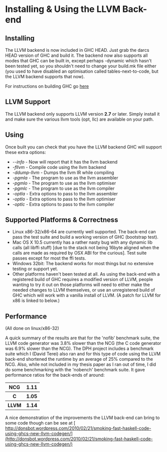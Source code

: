 # Installing & Using the LLVM Back-end

## Installing


The LLVM backend is now included in GHC HEAD. Just grab the darcs HEAD version of GHC and build it. The backend now also supports all modes that GHC can be built in, except perhaps -dynamic which hasn't been tested yet, so you shouldn't need to change your build.mk file either (you used to have disabled an optimisation called tables-next-to-code, but the LLVM backend supports that now).


For instructions on building GHC go [ here](http://hackage.haskell.org/trac/ghc/wiki/Building)

## LLVM Support


The LLVM backend only supports LLVM version **2.7** or later. Simply install it and make sure the various llvm tools (opt, llc) are available on your path.

## Using


Once built you can check that you have the LLVM backend GHC will support these extra options:

- *--info* - Now will report that it has the llvm backend
- *-fllvm* - Compile code using the llvm backend
- *-ddump-llvm* - Dumps the llvm IR while compiling
- *-pgmla* - The program to use as the llvm assembler
- *-pgmlo* - The program to use as the llvm optimiser
- *-pgmlc* - The program to use as the llvm compiler
- *-optla* - Extra options to pass to the llvm assembler
- *-optlo* - Extra options to pass to the llvm optimiser
- *-optlc* - Extra options to pass to the llvm compiler

## Supported Platforms & Correctness

- Linux x86-32/x86-64 are currently well supported. The back-end can pass the test suite and build a working version of GHC (bootstrap test).
- Mac OS X 10.5 currently has a rather nasty bug with any dynamic lib calls (all libffi stuff) \[due to the stack not being 16byte aligned when the calls are made as required by OSX ABI for the curious\]. Test suite passes except for most the ffi tests.
- Windows 32bit: The backend works for most things but no extensive testing or support yet.
- Other platforms haven't been tested at all. As using the back-end with a registered build of GHC requires a modified version of LLVM, people wanting to try it out on those platforms will need to either make the needed changes to LLVM themselves, or use an unregistered build of GHC which will work with a vanilla install of LLVM. (A patch for LLVM for x86 is linked to below.)

## Performance


(All done on linux/x86-32)


A quick summary of the results are that for the 'nofib' benchmark suite, the LLVM code generator was 3.8% slower than the NCG (the C code generator was 6.9% slower than the NCG). The DPH project includes a benchmark suite which I (David Terei) also ran and for this type of code using the LLVM back-end shortened the runtime by an average of 25% compared to the NCG. Also, while not included in my thesis paper as I ran out of time, I did do some benchmarking with the 'nobench' benchmark suite. It gave performance ratios for the back-ends of around:

<table><tr><th>NCG </th>
<th> 1.11
</th></tr>
<tr><th>C </th>
<th> 1.05
</th></tr>
<tr><th>LLVM </th>
<th> 1.14
</th></tr></table>


A nice demonstration of the improvements the LLVM back-end can bring to some code though can be see at [ http://donsbot.wordpress.com/2010/02/21/smoking-fast-haskell-code-using-ghcs-new-llvm-codegen/](http://donsbot.wordpress.com/2010/02/21/smoking-fast-haskell-code-using-ghcs-new-llvm-codegen/)